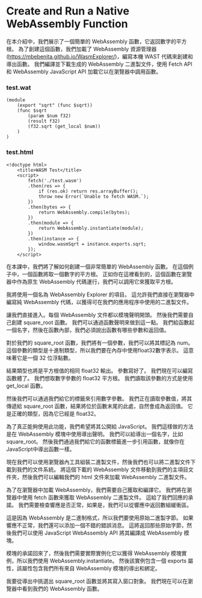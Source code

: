 # Create and Run a Native WebAssembly Function
在本介紹中，我們展示了一個簡單的 WebAssembly 函數，它返回數字的平方根。 為了創建這個函數，我們加載了 WebAssembly 資源管理器 (https://mbebenita.github.io/WasmExplorer/)，編寫本機 WAST 代碼來創建和導出函數。 我們編譯並下載生成的 WebAssembly 二進製文件，使用 Fetch API 和 WebAssembly JavaScript API 加載它以在瀏覽器中調用函數。
### test.wat
```
(module
	(export "sqrt" (func $sqrt))
	(func $sqrt
		(param $num f32)
		(result f32)
		(f32.sqrt (get_local $num))
	)
)
```
### test.html
```
<!doctype html>
	<title>WASM Test</title>
	<script>
		fetch('./test.wasm')
		.then(res => {
			if (res.ok) return res.arrayBuffer();
			throw new Error(`Unable to fetch WASM.`);
		})
		.then(bytes => {
			return WebAssembly.compile(bytes);
		})
		.then(module => {
			return WebAssembly.instantiate(module);
		})
		.then(instance => {
			window.wasmSqrt = instance.exports.sqrt;
		});
	</script>
```
在本課中，我們將了解如何創建一個非常簡單的 WebAssembly 函數。 在這個例子中，一個函數將取一個數字的平方根。 正如你在這裡看到的，這個函數在瀏覽器中作為原生 WebAssembly 代碼運行，我們可以調用它來獲取平方根。

我將使用一個名為 WebAssembly Explorer 的項目。 這允許我們直接在瀏覽器中編寫純 WebAssembly 代碼，以獲得可在我們的應用程序中使用的二進製文件。

讓我們直接進入。每個 WebAssembly 文件都以模塊聲明開頭。 然後我們需要自己創建 square_root 函數。 我們可以通過函數聲明來做到這一點。 我們給函數起一個名字，然後在函數內部，我們必須說出函數有哪些參數和返回值。

對於我們的 square_root 函數，我們將有一個參數，我們可以將其標記為 num。 這個參數的類型是十進制類型，所以我們要在內存中使用float32數字表示。 這意味著它是一個 32 位浮點數。

結果類型也將是平方根值的相同 float32 輸出。 參數寫好了。 我們現在可以編寫函數體了。 我們想取數字參數的 float32 平方根。 我們讀取該參數的方式是使用 get_local 函數。

然後我們可以通過我們給它的標籤來引用數字參數。 我們正在讀取參數值，將其傳遞給 square_root 函數，結果將位於函數末尾的此處，自然會成為返回值。 它是正確的類型，因為它已經是 float32。

為了真正能夠使用此功能，我們希望將其公開給 JavaScript。 我們這樣做的方法是在 WebAssembly 模塊中使用導出聲明。 我們可以給導出一個名字，比如 square_root。 然後我們通過我們給它的函數標籤進一步引用函數，就像你在 JavaScript中導出函數一樣。

現在我們可以使用瀏覽器內工具組裝二進製文件，然後我們也可以將二進製文件下載到我們的文件系統。 將這個下載的 WebAssembly 文件移動到我們的主項目文件夾，然後我們可以編輯我們的 html 文件來加載 WebAssembly 二進製文件。

為了在瀏覽器中加載 WebAssembly，我們需要自己獲取和編譯它。 我們將在瀏覽器中使用 fetch 函數來獲取 WebAssembly 二進製文件。 這給了我們回應的承諾。 我們需要檢查響應是否正常，如果是，我們可以從響應中返回數組緩衝區。

這是因為 WebAssembly 是二進制格式，所以我們要使用原始二進製字節。 如果響應不正常，我們還可以添加一個不錯的錯誤消息。 這將返回那些原始字節，然後我們可以使用 JavaScript WebAssembly API 將其編譯成 WebAssembly 模塊。

模塊的承諾回來了，然後我們需要實際實例化它以獲得 WebAssembly 模塊實例，所以我們使用 WebAssembly.instantiate。 然後該實例包含一個 exports 屬性，該屬性包含我們所有來自 WebAssembly 模塊的導出和綁定。

我要從導出中挑選出 square_root 函數並將其寫入窗口對象。 我們現在可以在瀏覽器中看到我們的 WebAssembly 函數。
